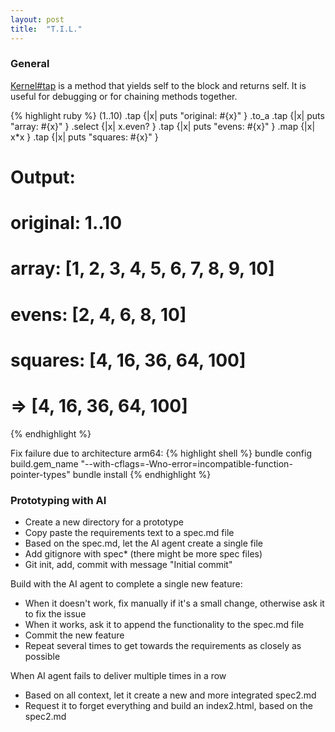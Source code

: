 ```yaml
---
layout: post
title:  "T.I.L."
---
```


### General

<a href="https://ruby-doc.org/3.3.4/Kernel.html#method-i-tap">Kernel#tap</a> is a method that yields self to the block and returns self. It is useful for debugging or for chaining methods together.

{% highlight ruby %}
(1..10)
  .tap {|x| puts "original: #{x}" }
  .to_a
  .tap {|x| puts "array:    #{x}" }
  .select {|x| x.even? }
  .tap {|x| puts "evens:    #{x}" }
  .map {|x| x*x }
  .tap {|x| puts "squares:  #{x}" }

  # Output:
  # original: 1..10
  # array:    [1, 2, 3, 4, 5, 6, 7, 8, 9, 10]
  # evens:    [2, 4, 6, 8, 10]
  # squares:  [4, 16, 36, 64, 100]
  # => [4, 16, 36, 64, 100]
{% endhighlight %}

Fix failure due to architecture arm64:
{% highlight shell %}
bundle config build.gem_name "--with-cflags=-Wno-error=incompatible-function-pointer-types"
bundle install
{% endhighlight %}

### Prototyping with AI

- Create a new directory for a prototype
- Copy paste the requirements text to a spec.md file
- Based on the spec.md, let the AI agent create a single file
- Add gitignore with spec* (there might be more spec files)
- Git init, add, commit with message "Initial commit"

Build with the AI agent to complete a single new feature: 
- When it doesn't work, fix manually if it's a small change, otherwise ask it to fix the issue
- When it works, ask it to append the functionality to the spec.md file
- Commit the new feature
- Repeat several times to get towards the requirements as closely as possible

When AI agent fails to deliver multiple times in a row
- Based on all context, let it create a new and more integrated spec2.md
- Request it to forget everything and build an index2.html, based on the spec2.md











